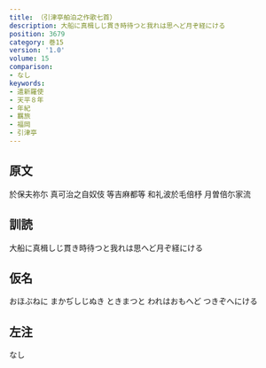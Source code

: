 ```yaml
---
title: （引津亭舶泊之作歌七首）
description: 大船に真楫しじ貫き時待つと我れは思へど月ぞ経にける
position: 3679
category: 巻15
version: '1.0'
volume: 15
comparison:
- なし
keywords:
- 遣新羅使
- 天平８年
- 年紀
- 羈旅
- 福岡
- 引津亭
---
```


## 原文

於保夫祢尓 真可治之自奴伎 等吉麻都等 和礼波於毛倍杼 月曽倍尓家流

## 訓読

大船に真楫しじ貫き時待つと我れは思へど月ぞ経にける

## 仮名

おほぶねに まかぢしじぬき ときまつと われはおもへど つきぞへにける

## 左注

なし
